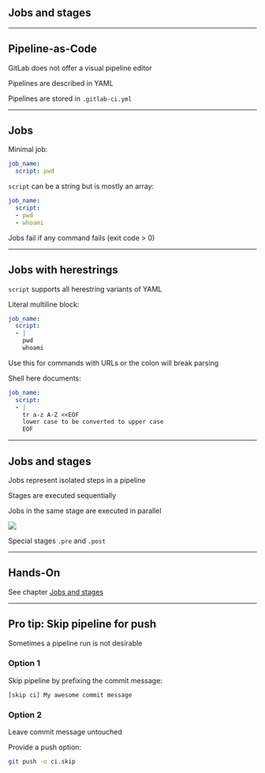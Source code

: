 <!-- .slide: id="gitlab_jobs" class="vertical-center" -->

<i class="fa-duotone fa-arrow-down-1-9 fa-8x fa-duotone-colors" style="float: right; color: grey;"></i>

## Jobs and stages

---

## Pipeline-as-Code

GitLab does not offer a visual pipeline editor

Pipelines are described in YAML [](https://yaml.org/)

Pipelines are stored in `.gitlab-ci.yml`

---

## Jobs

Minimal job:

```yaml
job_name:
  script: pwd
```

`script` can be a string but is mostly an array:

```yaml
job_name:
  script:
  - pwd
  - whoami
```

Jobs fail if any command fails (exit code > 0)

---

## Jobs with herestrings

`script` supports all herestring variants of YAML [](https://docs.gitlab.com/ee/ci/yaml/script.html#split-long-commands)

Literal multiline block:

```yaml
job_name:
  script:
  - |
    pwd
    whoami
```

Use this for commands with URLs or the colon will break parsing

Shell here documents:

```yaml
job_name:
  script:
  - |
    tr a-z A-Z <<EOF
    lower case to be converted to upper case
    EOF
```

---

## Jobs and stages

Jobs represent isolated steps in a pipeline

Stages [](https://docs.gitlab.com/ee/ci/yaml/#stages) are executed sequentially

Jobs in the same stage are executed in parallel

![](160_gitlab_ci/010_jobs_and_stages/jobs_and_stages.drawio.svg) <!-- .element: style="width: 60%;" -->

Special stages `.pre` and `.post`

---

## Hands-On

See chapter [Jobs and stages](/hands-on/2024-11-12/010_jobs_and_stages/exercise/)

---

## Pro tip: Skip pipeline for push

Sometimes a pipeline run is not desirable

### Option 1

Skip pipeline by prefixing the commit message:

```plaintext
[skip ci] My awesome commit message
```

### Option 2

Leave commit message untouched

Provide a push option:

```bash
git push -o ci.skip
```

